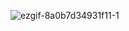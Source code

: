 ![ezgif-8a0b7d34931f11-_1_](https://github.com/user-attachments/assets/c6c03181-5c8f-4fc6-8fb0-df1789086df3)

